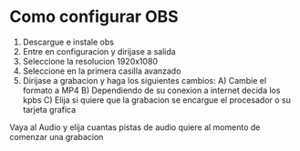 # Como configurar OBS
1. Descargue e instale obs
2. Entre en configuracion y dirijase a salida
3. Seleccione la resolucion 1920x1080
4. Seleccione en la primera casilla avanzado
5. Dirijase a grabacion y haga los siguientes cambios:
A) Cambie el formato a MP4
B) Dependiendo de su conexion a internet decida los kpbs
C) Elija si quiere que la grabacion se encargue el procesador o su tarjeta grafica




Vaya al Audio y elija cuantas pistas de audio quiere al momento de comenzar una grabacion 
  
